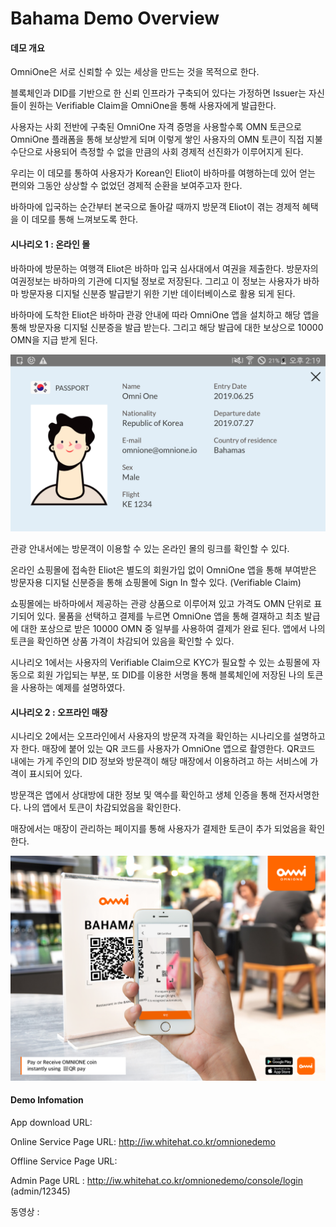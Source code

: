 # Bahama Demo Overview



#### 데모 개요

OmniOne은 서로 신뢰할 수 있는 세상을 만드는 것을 목적으로 한다.

블록체인과 DID를 기반으로 한 신뢰 인프라가 구축되어 있다는 가정하면  Issuer는 자신들이 원하는 Verifiable Claim을 OmniOne을 통해 사용자에게 발급한다.

사용자는 사회 전반에 구축된 OmniOne 자격 증명을 사용할수록 OMN 토큰으로 OmniOne 플래폼을 통해 보상받게 되며 이렇게 쌓인 사용자의 OMN 토큰이 직접 지불 수단으로 사용되어 측정할 수 없을 만큼의 사회 경제적 선진화가 이루어지게 된다.

우리는 이 데모를 통하여 사용자가 Korean인 Eliot이 바하마를 여행하는데 있어 얻는 편의와 그동안 상상할 수 없었던 경제적 순환을 보여주고자 한다.

바하마에 입국하는 순간부터 본국으로 돌아갈 때까지 방문객 Eliot이 겪는 경제적 혜택을 이 데모를 통해 느껴보도록 한다.



#### 시나리오 1 : 온라인 몰

바하마에 방문하는 여행객 Eliot은 바하마 입국 심사대에서 여권을 제출한다. 방문자의 여권정보는 바하마의 기관에 디지털 정보로 저장된다. 그리고 이 정보는 사용자가 바하마 방문자용 디지털 신분증 발급받기 위한 기반 데이터베이스로 활용 되게 된다.

바하마에 도착한 Eliot은 바하마 관광 안내에 따라 OmniOne 앱을 설치하고 해당 앱을 통해 방문자용 디지털 신분증을 발급 받는다. 그리고 해당 발급에 대한 보상으로 10000 OMN을 지급 받게 된다.

![vc](https://github.com/OmniOne-Blockchain/Bahama_Demo/blob/master/img/vc.png)



관광 안내서에는 방문객이 이용할 수 있는 온라인 몰의 링크를 확인할 수 있다.

온라인 쇼핑몰에  접속한 Eliot은 별도의 회원가입 없이 OmniOne 앱을 통해 부여받은 방문자용 디지털 신분증을 통해 쇼핑몰에 Sign In 할수 있다. (Verifiable Claim)

쇼핑몰에는 바하마에서 제공하는 관광 상품으로 이루어져 있고 가격도 OMN 단위로 표기되어 있다. 물품을 선택하고 결제를 누르면 OmniOne 앱을 통해 결재하고 최초 발급에 대한 포상으로 받은 10000 OMN 중 일부를 사용하여 결제가 완료 된다. 앱에서 나의 토큰을 확인하면 상품 가격이 차감되어 있음을 확인할 수 있다.

시나리오 1에서는 사용자의 Verifiable Claim으로 KYC가 필요할 수 있는 쇼핑몰에 자동으로 회원 가입되는 부분, 또 DID를 이용한 서명을 통해 블록체인에 저장된 나의 토큰을 사용하는 예제를 설명하였다.



#### 시나리오 2 : 오프라인 매장

시나리오 2에서는 오프라인에서 사용자의 방문객 자격을 확인하는 시나리오를 설명하고자 한다. 매장에 붙어 있는 QR 코드를 사용자가 OmniOne 앱으로 촬영한다. QR코드 내에는 가게 주인의 DID 정보와 방문객이 해당 매장에서 이용하려고 하는 서비스에 가격이 표시되어 있다.

방문객은 앱에서 상대방에 대한 정보 및 액수를 확인하고 생체 인증을 통해 전자서명한다. 나의 앱에서 토큰이 차감되었음을 확인한다.

매장에서는 매장이 관리하는 페이지를 통해 사용자가 결제한  토큰이 추가 되었음을 확인한다.

![Bahamas_QR_1](https://github.com/OmniOne-Blockchain/Bahama_Demo/blob/master/img/Bahamas_QR_1.png)

#### Demo Infomation

App download URL: 

Online Service Page URL: http://iw.whitehat.co.kr/omnionedemo

Offline Service Page URL: 

Admin Page URL : http://iw.whitehat.co.kr/omnionedemo/console/login (admin/12345)

동영상 :

